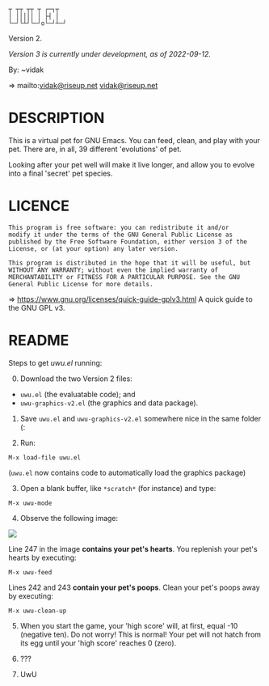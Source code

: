
```
┬ ┬┬ ┬┬ ┬ ┌─┐┬ 
│ │││││ │ ├┤ │ 
└─┘└┴┘└─┘o└─┘┴─┘
```

Version 2.

_Version 3 is currently under development, as of 2022-09-12._

By: ~vidak

=> mailto:vidak@riseup.net vidak@riseup.net

# DESCRIPTION

This is a virtual pet for GNU Emacs. You can feed, clean, and play
with your pet. There are, in all, 39 different 'evolutions' of pet.

Looking after your pet well will make it live longer, and allow you to
evolve into a final 'secret' pet species.

# LICENCE

``` 
This program is free software: you can redistribute it and/or
modify it under the terms of the GNU General Public License as
published by the Free Software Foundation, either version 3 of the
License, or (at your option) any later version.

This program is distributed in the hope that it will be useful, but
WITHOUT ANY WARRANTY; without even the implied warranty of
MERCHANTABILITY or FITNESS FOR A PARTICULAR PURPOSE. See the GNU
General Public License for more details.
```

=> https://www.gnu.org/licenses/quick-guide-gplv3.html A quick guide to the GNU GPL v3.

# README

Steps to get *uwu.el* running:

0. Download the two Version 2 files:


- `uwu.el` (the evaluatable code); and 
- `uwu-graphics-v2.el` (the graphics and data package).

1. Save `uwu.el` and `uwu-graphics-v2.el` somewhere nice in the same folder (:

2. Run:

```
M-x load-file uwu.el
```
(`uwu.el` now contains code to automatically load the graphics package)

3. Open a blank buffer, like `*scratch*` (for instance) and type:

```
M-x uwu-mode
```

4. Observe the following image:

![](https://img.itch.zone/aW1nLzg2NDU3MzEucG5n/original/tnMX9I.png)

Line 247 in the image **contains your pet's hearts**. You replenish
your pet's hearts by executing:

```
M-x uwu-feed
```

Lines 242 and 243 **contain your pet's poops**. Clean your pet's poops
away by executing:

```
M-x uwu-clean-up
```

5. When you start the game, your 'high score' will, at first, equal
-10 (negative ten). Do not worry! This is normal! Your pet will not
hatch from its egg until your 'high score' reaches 0 (zero).

6. ???

7. UwU
